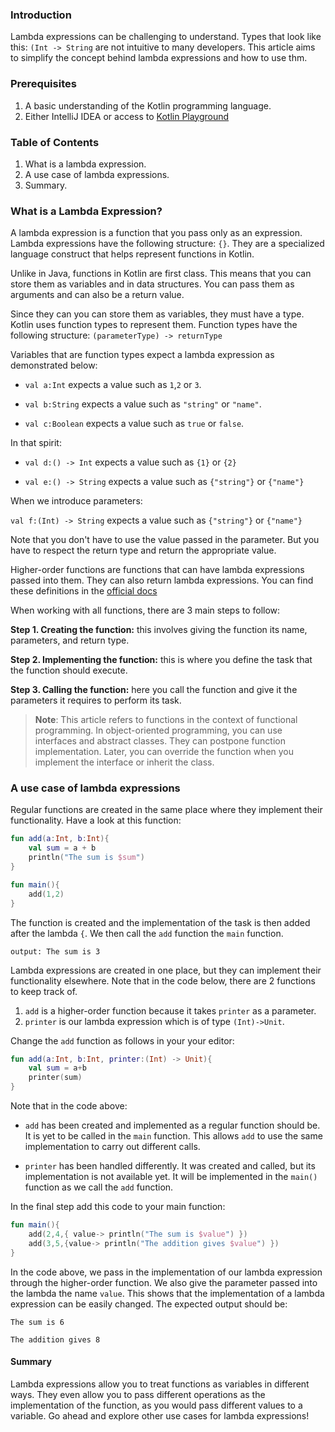 ### Introduction

Lambda expressions can be challenging to understand. Types that look like this: `(Int -> String` are not intuitive to many developers. This article aims to simplify the concept behind lambda expressions and how to use thm.

### Prerequisites

1. A basic understanding of the Kotlin programming language.
2. Either IntelliJ IDEA or access to [Kotlin Playground](https://play.kotlinlang.org/)

### Table of Contents

1. What is a lambda expression.
2. A use case of lambda expressions.
3. Summary.

### What is a Lambda Expression?

A lambda expression is a function that you pass only as an expression. Lambda expressions have the following structure: `{}`. They are a specialized language construct that helps represent functions in Kotlin.

Unlike in Java, functions in Kotlin are first class. This means that you can store them as variables and in data structures. You can pass them as arguments and can also be a return value.

Since they can you can store them as variables, they must have a type. Kotlin uses function types to represent them. Function types have the following structure:
`(parameterType) -> returnType`

Variables that are function types expect a lambda expression as demonstrated below:

- `val a:Int` expects a value such as `1`,`2` or `3`.

- `val b:String` expects a value such as `"string"` or `"name"`.

- `val c:Boolean` expects a value such as `true` or `false`.

In that spirit:

- `val d:() -> Int` expects a value such as `{1}` or `{2}`

- `val e:() -> String` expects a value such as `{"string"}` or `{"name"}`

When we introduce parameters:

`val f:(Int) -> String` expects a value such as `{"string"}` or `{"name"}`

Note that you don't have to use the value passed in the parameter. But you have to respect the return type and return the appropriate value.

Higher-order functions are functions that can have lambda expressions passed into them. They can also return lambda expressions.
You can find these definitions in the [official docs](https://kotlinlang.org/docs/lambdas.html)

When working with all functions, there are 3 main steps to follow:

**Step 1. Creating the function:** this involves giving the function its name, parameters, and return type.

**Step 2. Implementing the function:** this is where you define the task that the function should execute.

**Step 3. Calling the function:** here you call the function and give it the parameters it requires to perform its task.

> **Note**: This article refers to functions in the context of functional programming. In object-oriented programming, you can use interfaces and abstract classes. They can postpone function implementation. Later, you can override the function when you implement the interface or inherit the class.

### A use case of lambda expressions

Regular functions are created in the same place where they implement their functionality. Have a look at this function:

```kotlin
fun add(a:Int, b:Int){
    val sum = a + b
    println("The sum is $sum")
}

fun main(){
    add(1,2)
}
```

The function is created and the implementation of the task is then added after the lambda `{`. We then call the `add` function the `main` function.

`output: The sum is 3`

Lambda expressions are created in one place, but they can implement their functionality elsewhere. Note that in the code below, there are 2 functions to keep track of.

1. `add` is a higher-order function because it takes `printer` as a parameter.
2. `printer` is our lambda expression which is of type `(Int)->Unit`.

Change the `add` function as follows in your your editor:

```kotlin
fun add(a:Int, b:Int, printer:(Int) -> Unit){
    val sum = a+b
    printer(sum)
}
```

Note that in the code above:

- `add` has been created and implemented as a regular function should be. It is yet to be called in the `main` function. This allows `add` to use the same implementation to carry out different calls.

- `printer` has been handled differently. It was created and called, but its implementation is not available yet. It will be implemented in the `main()` function as we call the `add` function.

In the final step add this code to your main function:

```kotlin
fun main(){
    add(2,4,{ value-> println("The sum is $value") })
    add(3,5,{value-> println("The addition gives $value") })
}
```

In the code above, we pass in the implementation of our lambda expression through the higher-order function. We also give the parameter passed into the lambda the name `value`. This shows that the implementation of a lambda expression can be easily changed. The expected output should be:

`The sum is 6`

`The addition gives 8`

#### Summary

Lambda expressions allow you to treat functions as variables in different ways. They even allow you to pass different operations as the implementation of the function, as you would pass different values to a variable. Go ahead and explore other use cases for lambda expressions!
